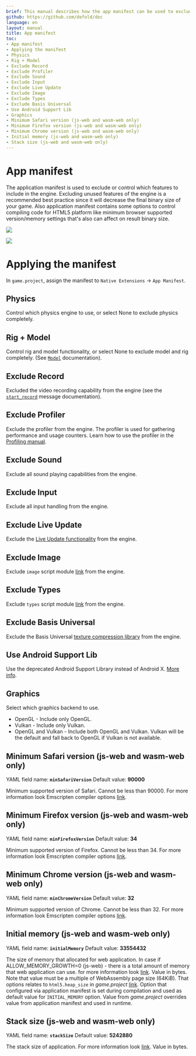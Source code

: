 ```yaml
---
brief: This manual describes how the app manifest can be used to exclude features from the engine.
github: https://github.com/defold/doc
language: en
layout: manual
title: App manifest
toc:
- App manifest
- Applying the manifest
- Physics
- Rig + Model
- Exclude Record
- Exclude Profiler
- Exclude Sound
- Exclude Input
- Exclude Live Update
- Exclude Image
- Exclude Types
- Exclude Basis Universal
- Use Android Support Lib
- Graphics
- Minimum Safari version (js-web and wasm-web only)
- Minimum Firefox version (js-web and wasm-web only)
- Minimum Chrome version (js-web and wasm-web only)
- Initial memory (js-web and wasm-web only)
- Stack size (js-web and wasm-web only)
---
```


# App manifest

The application manifest is used to exclude or control which features to include in the engine. Excluding unused features of the engine is a recommended best practice since it will decrease the final binary size of your game.
Also application manifest contains some options to control compiling code for HTML5 platform like minimum browser supported version/memory settings that's also can affect on result binary size.

![](../images/app_manifest/create-app-manifest.png)

![](../images/app_manifest/app-manifest.png)

# Applying the manifest

In `game.project`, assign the manifest to `Native Extensions` -> `App Manifest`.

## Physics

Control which physics engine to use, or select None to exclude physics completely.


## Rig + Model

Control rig and model functionality, or select None to exclude model and rig completely. (See [`Model`](https://defold.com/manuals/model/#model-component) documentation).


## Exclude Record

Excluded the video recording capability from the engine (see the [`start_record`](https://defold.com/ref/stable/sys/#start_record) message documentation).


## Exclude Profiler

Exclude the profiler from the engine. The profiler is used for gathering performance and usage counters. Learn how to use the profiler in the [Profiling manual](/manuals/profiling/).


## Exclude Sound

Exclude all sound playing capabilities from the engine.


## Exclude Input

Exclude all input handling from the engine.


## Exclude Live Update

Exclude the [Live Update functionality](/manuals/live-update) from the engine.


## Exclude Image

Exclude `image` script module [link](https://defold.com/ref/stable/image/) from the engine.


## Exclude Types

Exclude `types` script module [link](https://defold.com/ref/stable/types/) from the engine.


## Exclude Basis Universal

Exclude the Basis Universal [texture compression library](/manuals/texture-profiles) from the engine.


## Use Android Support Lib

Use the deprecated Android Support Library instead of Android X. [More info](https://defold.com/manuals/android/#using-androidx).


## Graphics

Select which graphics backend to use.

* OpenGL - Include only OpenGL.
* Vulkan - Include only Vulkan.
* OpenGL and Vulkan - Include both OpenGL and Vulkan. Vulkan will be the default and fall back to OpenGL if Vulkan is not available.


## Minimum Safari version (js-web and wasm-web only)
YAML field name: **`minSafariVersion`**
Default value: **90000**

Minimum supported version of Safari. Cannot be less than 90000. For more information look Emscripten compiler options [link](https://emscripten.org/docs/tools_reference/settings_reference.html?highlight=environment#min-safari-version).

## Minimum Firefox version (js-web and wasm-web only)
YAML field name: **`minFirefoxVersion`**
Default value: **34**

Minimum supported version of Firefox. Cannot be less than 34. For more information look Emscripten compiler options [link](https://emscripten.org/docs/tools_reference/settings_reference.html?highlight=environment#min-firefox-version).

## Minimum Chrome version (js-web and wasm-web only)
YAML field name: **`minChromeVersion`**
Default value: **32**

Minimum supported version of Chrome. Cannot be less than 32. For more information look Emscripten compiler options [link](https://emscripten.org/docs/tools_reference/settings_reference.html?highlight=environment#min-chrome-version).

## Initial memory (js-web and wasm-web only)
YAML field name: **`initialMemory`**
Default value: **33554432**

The size of memory that allocated for web application. In case if ALLOW_MEMORY_GROWTH=0 (js-web) - there is a total amount of memory that web application can use. for more information look [link](https://emscripten.org/docs/tools_reference/settings_reference.html?highlight=environment#initial-memory). Value in bytes. Note that value must be a multiple of WebAssembly page size (64KiB).
That options relates to `html5.heap_size` in *game.project* [link](https://defold.com/manuals/html5/#heap-size). Option that configured via application manifest is set during compilation and used as default value for `INITIAL_MEMORY` option. Value from *game.project* overrides value from application manifest and used in runtime.

## Stack size (js-web and wasm-web only)
YAML field name: **`stackSize`**
Default value: **5242880**

The stack size of application. For more information look [link](https://emscripten.org/docs/tools_reference/settings_reference.html?highlight=environment#stack-size). Value in bytes.